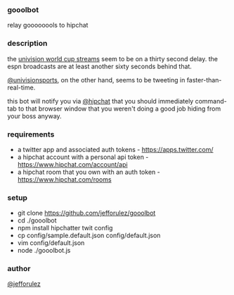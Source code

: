 
### gooolbot

relay goooooools to hipchat 

### description

the [univision world cup streams](http://futbol.univision.com/) 
seem to be on a thirty second delay.  the espn broadcasts are at least another
sixty seconds behind that. 

[@univisionsports](https://twitter.com/UnivisionSports), on the other hand, 
seems to be tweeting in faster-than-real-time.

this bot will notify you via [@hipchat](https://twitter.com/hipchat) that you should 
immediately command-tab to that browser window that you weren't doing a good job 
hiding from your boss anyway.

### requirements

- a twitter app and associated auth tokens - https://apps.twitter.com/
- a hipchat account with a personal api token - https://www.hipchat.com/account/api
- a hipchat room that you own with an auth token - https://www.hipchat.com/rooms

### setup

* git clone https://github.com/jefforulez/gooolbot
* cd ./gooolbot
* npm install hipchatter twit config
* cp config/sample.default.json config/default.json
* vim config/default.json
* node ./gooolbot.js

### author

[@jefforulez](https://github.com/jefforulez)


